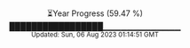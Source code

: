 <p align="center">
⏳Year Progress (59.47 %) <br>
█████████████████▁▁▁▁▁▁▁▁▁▁▁▁▁ <br>
<sub>Updated: Sun, 06 Aug 2023 01:14:51 GMT</sub>
</p>

